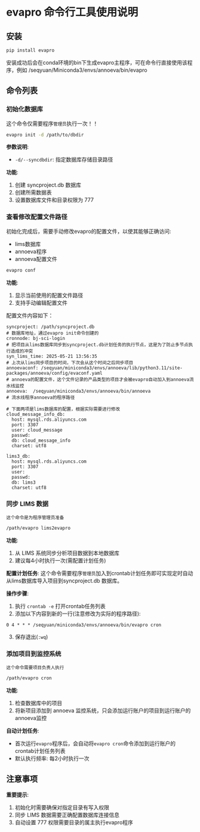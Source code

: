 # evapro 命令行工具使用说明

## 安装
```bash
pip install evapro
```
安装成功后会在conda环境的bin下生成evapro主程序，可在命令行直接使用该程序，例如 /seqyuan/Miniconda3/envs/annoeva/bin/evapro

## 命令列表

### 初始化数据库

这个命令仅需要程序`管理员`执行一次！！

```bash
evapro init -d /path/to/dbdir
```

**参数说明**:
- `-d/--syncdbdir`: 指定数据库存储目录路径

**功能**:
1. 创建 syncproject.db 数据库
2. 创建所需数据表  
3. 设置数据库文件和目录权限为 777

### 查看修改配置文件路径
初始化完成后，需要手动修改evapro的配置文件，以使其能够正确访问:
- lims数据库
- annoeva程序
- annoeva配置文件

```bash
evapro conf
```

**功能**:
1. 显示当前使用的配置文件路径
2. 支持手动编辑配置文件

配置文件内容如下：
```
syncproject: /path/syncproject.db
# 数据库地址，通过evapro init命令创建的
cronnode: bj-sci-login
# 把项目从lims数据库同步到syncproject.db计划任务的执行节点，这是为了防止多节点执行造成的冲突
syn_lims_time: 2025-05-21 13:56:35
# 上次从lims同步项目的时间，下次会从这个时间之后同步项目
annoevaconf: /seqyuan/miniconda3/envs/annoeva/lib/python3.11/site-packages/annoeva/config/evaconf.yaml
# annoeva的配置文件，这个文件记录的产品类型的项目才会被evapro自动加入到annoeva流水线监控
annoeva:  /seqyuan/miniconda3/envs/annoeva/bin/annoeva
# 流水线程序annoeva的程序路径

# 下面两项是lims数据库的配置，根据实际需要进行修改
cloud_message_info_db:
  host: mysql.rds.aliyuncs.com
  port: 3307
  user: cloud_message
  passwd: 
  db: cloud_message_info
  charset: utf8

lims3_db:
  host: mysql.rds.aliyuncs.com
  port: 3307
  user: 
  passwd:
  db: lims3
  charset: utf8
```

### 同步 LIMS 数据
`这个命令是为程序管理员准备`

```bash
/path/evapro lims2evapro
```

**功能**:
1. 从 LIMS 系统同步分析项目数据到本地数据库
2. 建议每4小时执行一次(需配置计划任务)

**配置计划任务**:
这个命令需要程序`管理员`加入到crontab计划任务即可实现定时自动从lims数据库导入项目到syncproject.db 数据库。

**操作步骤**:
1. 执行 `crontab -e` 打开crontab任务列表
2. 添加以下内容到新的一行(注意修改为实际的程序路径):
```
0 4 * * * /seqyuan/miniconda3/envs/annoeva/bin/evapro cron
``` 
3. 保存退出(`:wq`)

### 添加项目到监控系统
`这个命令需要项目负责人执行`

```bash
/path/evapro cron
```

**功能**:
1. 检查数据库中的项目
2. 将新项目添加到 annoeva 监控系统，只会添加运行账户的项目到运行账户的annoeva监控

**自动计划任务**:
- 首次运行`evapro`程序后，会自动将`evapro cron`命令添加到运行账户的crontab计划任务列表
- 默认执行频率: 每2小时执行一次

## 注意事项

**重要提示**:
1. 初始化时需要确保对指定目录有写入权限
2. 同步 LIMS 数据需要正确配置数据库连接信息
3. 自动设置 777 权限需要目录的属主执行evapro程序
